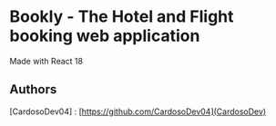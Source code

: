 # Bookly - The Hotel and Flight booking web application
Made with React 18

## Authors
[CardosoDev04] : [https://github.com/CardosoDev04](CardosoDev)
